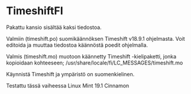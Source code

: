 # TimeshiftFI

Pakattu kansio sisältää kaksi tiedostoa.

Valmiin (timeshift.po) suomikäännöksen Timeshift v18.9.1 ohjelmasta. Voit editoida ja muuttaa tiedostoa käännöstä poedit ohjelmalla. 

Valmis (timeshift.mo) muotoon käännetty Timeshift -kielipaketti, jonka kopioidaan kohteeseen;
/usr/share/locale/fi/LC_MESSAGES/timeshift.mo

Käynnistä Timeshift ja ympäristö on suomenkielinen.

Testattu tässä vaiheessa Linux Mint 19.1 Cinnamon
